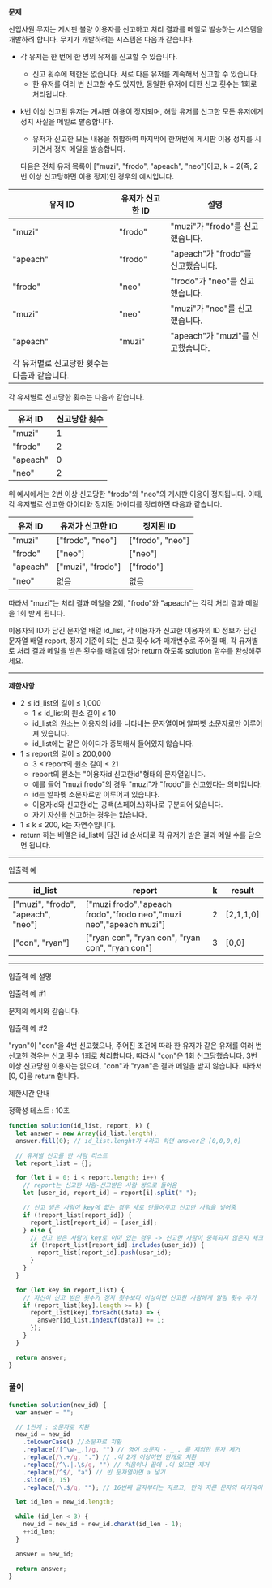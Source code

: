 **문제**

신입사원 무지는 게시판 불량 이용자를 신고하고 처리 결과를 메일로 발송하는 시스템을 개발하려 합니다. 무지가 개발하려는 시스템은 다음과 같습니다.

- 각 유저는 한 번에 한 명의 유저를 신고할 수 있습니다.

  - 신고 횟수에 제한은 없습니다. 서로 다른 유저를 계속해서 신고할 수 있습니다.
  - 한 유저를 여러 번 신고할 수도 있지만, 동일한 유저에 대한 신고 횟수는 1회로 처리됩니다.

- k번 이상 신고된 유저는 게시판 이용이 정지되며, 해당 유저를 신고한 모든 유저에게 정지 사실을 메일로 발송합니다.

  - 유저가 신고한 모든 내용을 취합하여 마지막에 한꺼번에 게시판 이용 정지를 시키면서 정지 메일을 발송합니다.

  다음은 전체 유저 목록이 ["muzi", "frodo", "apeach", "neo"]이고, k = 2(즉, 2번 이상 신고당하면 이용 정지)인 경우의 예시입니다.

| 유저 ID                                      | 유저가 신고한 ID | 설명                               |
| -------------------------------------------- | ---------------- | ---------------------------------- |
| "muzi"                                       | "frodo"          | "muzi"가 "frodo"를 신고했습니다.   |
| "apeach"                                     | "frodo"          | "apeach"가 "frodo"를 신고했습니다. |
| "frodo"                                      | "neo"            | "frodo"가 "neo"를 신고했습니다.    |
| "muzi"                                       | "neo"            | "muzi"가 "neo"를 신고했습니다.     |
| "apeach"                                     | "muzi"           | "apeach"가 "muzi"를 신고했습니다.  |
| 각 유저별로 신고당한 횟수는 다음과 같습니다. |

각 유저별로 신고당한 횟수는 다음과 같습니다.

| 유저 ID  | 신고당한 횟수 |
| -------- | ------------- |
| "muzi"   | 1             |
| "frodo"  | 2             |
| "apeach" | 0             |
| "neo"    | 2             |

위 예시에서는 2번 이상 신고당한 "frodo"와 "neo"의 게시판 이용이 정지됩니다. 이때, 각 유저별로 신고한 아이디와 정지된 아이디를 정리하면 다음과 같습니다.

| 유저 ID  | 유저가 신고한 ID  | 정지된 ID        |
| -------- | ----------------- | ---------------- |
| "muzi"   | ["frodo", "neo"]  | ["frodo", "neo"] |
| "frodo"  | ["neo"]           | ["neo"]          |
| "apeach" | ["muzi", "frodo"] | ["frodo"]        |
| "neo"    | 없음              | 없음             |

따라서 "muzi"는 처리 결과 메일을 2회, "frodo"와 "apeach"는 각각 처리 결과 메일을 1회 받게 됩니다.

이용자의 ID가 담긴 문자열 배열 id_list, 각 이용자가 신고한 이용자의 ID 정보가 담긴 문자열 배열 report, 정지 기준이 되는 신고 횟수 k가 매개변수로 주어질 때, 각 유저별로 처리 결과 메일을 받은 횟수를 배열에 담아 return 하도록 solution 함수를 완성해주세요.

---

**제한사항**

- 2 ≤ id_list의 길이 ≤ 1,000
  - 1 ≤ id_list의 원소 길이 ≤ 10
  - id_list의 원소는 이용자의 id를 나타내는 문자열이며 알파벳 소문자로만 이루어져 있습니다.
  - id_list에는 같은 아이디가 중복해서 들어있지 않습니다.
- 1 ≤ report의 길이 ≤ 200,000
  - 3 ≤ report의 원소 길이 ≤ 21
  - report의 원소는 "이용자id 신고한id"형태의 문자열입니다.
  - 예를 들어 "muzi frodo"의 경우 "muzi"가 "frodo"를 신고했다는 의미입니다.
  - id는 알파벳 소문자로만 이루어져 있습니다.
  - 이용자id와 신고한id는 공백(스페이스)하나로 구분되어 있습니다.
  - 자기 자신을 신고하는 경우는 없습니다.
- 1 ≤ k ≤ 200, k는 자연수입니다.
- return 하는 배열은 id_list에 담긴 id 순서대로 각 유저가 받은 결과 메일 수를 담으면 됩니다.

---

입출력 예

| id_list                            | report                                                             | k   | result    |
| ---------------------------------- | ------------------------------------------------------------------ | --- | --------- |
| ["muzi", "frodo", "apeach", "neo"] | ["muzi frodo","apeach frodo","frodo neo","muzi neo","apeach muzi"] | 2   | [2,1,1,0] |
| ["con", "ryan"]                    | ["ryan con", "ryan con", "ryan con", "ryan con"]                   | 3   | [0,0]     |

---

입출력 예 설명

입출력 예 #1

문제의 예시와 같습니다.

입출력 예 #2

"ryan"이 "con"을 4번 신고했으나, 주어진 조건에 따라 한 유저가 같은 유저를 여러 번 신고한 경우는 신고 횟수 1회로 처리합니다. 따라서 "con"은 1회 신고당했습니다. 3번 이상 신고당한 이용자는 없으며, "con"과 "ryan"은 결과 메일을 받지 않습니다. 따라서 [0, 0]을 return 합니다.

제한시간 안내

정확성 테스트 : 10초

```javascript
function solution(id_list, report, k) {
  let answer = new Array(id_list.length);
  answer.fill(0); // id_list.lenght가 4라고 하면 answer은 [0,0,0,0]

  // 유저별 신고를 한 사람 리스트
  let report_list = {};

  for (let i = 0; i < report.length; i++) {
    // report는 신고한 사람-신고받은 사람 쌍으로 들어옴
    let [user_id, report_id] = report[i].split(" ");

    // 신고 받은 사람이 key에 없는 경우 새로 만들어주고 신고한 사람을 넣어줌
    if (!report_list[report_id]) {
      report_list[report_id] = [user_id];
    } else {
      // 신고 받은 사람이 key로 이미 있는 경우 -> 신고한 사람이 중복되지 않은지 체크 후 추가
      if (!report_list[report_id].includes(user_id)) {
        report_list[report_id].push(user_id);
      }
    }
  }

  for (let key in report_list) {
    // 자신이 신고 받은 횟수가 정지 횟수보다 이상이면 신고한 사람에게 알림 횟수 추가
    if (report_list[key].length >= k) {
      report_list[key].forEach((data) => {
        answer[id_list.indexOf(data)] += 1;
      });
    }
  }

  return answer;
}
```

### 풀이

```javascript
function solution(new_id) {
  var answer = "";

  // 1단계 : 소문자로 치환
  new_id = new_id
    .toLowerCase() //소문자로 치환
    .replace(/[^\w-_.]/g, "") // 영어 소문자 - _ . 를 제외한 문자 제거
    .replace(/\.+/g, ".") // .이 2개 이상이면 한개로 치환
    .replace(/^\.|.\$/g, "") // 처음이나 끝에 .이 있으면 제거
    .replace(/^$/, "a") // 빈 문자열이면 a 넣기
    .slice(0, 15)
    .replace(/\.$/g, ""); // 16번째 글자부터는 자르고, 만약 자른 문자의 마지막이 .이면 제거

  let id_len = new_id.length;

  while (id_len < 3) {
    new_id = new_id + new_id.charAt(id_len - 1);
    ++id_len;
  }

  answer = new_id;

  return answer;
}
```
